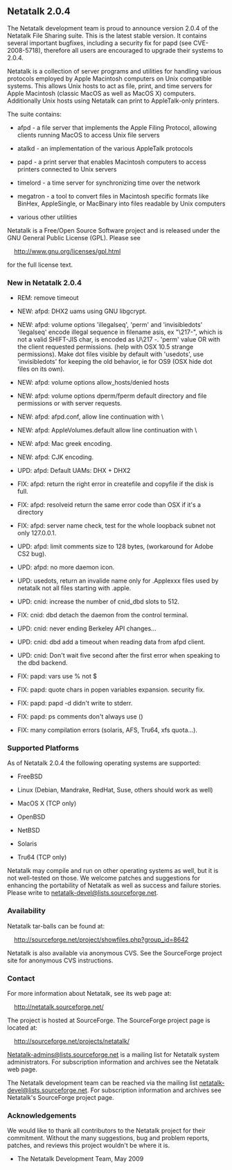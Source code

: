 ## Netatalk 2.0.4

The Netatalk development team is proud to announce version 2.0.4 of the
Netatalk File Sharing suite. This is the latest stable version. It
contains several important bugfixes, including a security fix for papd
(see CVE-2008-5718), therefore all users are encouraged to upgrade their
systems to 2.0.4.

Netatalk is a collection of server programs and utilities for handling
various protocols employed by Apple Macintosh computers on Unix
compatible systems. This allows Unix hosts to act as file, print, and
time servers for Apple Macintosh (classic MacOS as well as MacOS X)
computers. Additionally Unix hosts using Netatalk can print to
AppleTalk-only printers.

The suite contains:

- afpd - a file server that implements the Apple Filing Protocol,
  allowing clients running MacOS to access Unix file servers

- atalkd - an implementation of the various AppleTalk protocols

- papd - a print server that enables Macintosh computers to access
  printers connected to Unix servers

- timelord - a time server for synchronizing time over the network

- megatron - a tool to convert files in Macintosh specific formats like
  BinHex, AppleSingle, or MacBinary into files readable by Unix
  computers

- various other utilities

Netatalk is a Free/Open Source Software project and is released under
the GNU General Public License (GPL). Please see

    <http://www.gnu.org/licenses/gpl.html>

for the full license text.

### New in Netatalk 2.0.4

- REM: remove timeout

- NEW: afpd: DHX2 uams using GNU libgcrypt.

- NEW: afpd: volume options 'illegalseq', 'perm' and 'invisibledots'
  'ilegalseq' encode illegal sequence in filename asis, ex "\217-",
  which is not a valid SHIFT-JIS char, is encoded as U\217 -. 'perm'
  value OR with the client requested permissions. (help with OSX 10.5
  strange permissions). Make dot files visible by default with
  'usedots', use 'invisibledots' for keeping the old behavior, ie for
  OS9 (OSX hide dot files on its own).

- NEW: afpd: volume options allow_hosts/denied hosts

- NEW: afpd: volume options dperm/fperm default directory and file
  permissions or with server requests.

- NEW: afpd: afpd.conf, allow line continuation with \\

- NEW: afpd: AppleVolumes.default allow line continuation with \\

- NEW: afpd: Mac greek encoding.

- NEW: afpd: CJK encoding.

- UPD: afpd: Default UAMs: DHX + DHX2

- FIX: afpd: return the right error in createfile and copyfile if the
  disk is full.

- FIX: afpd: resolveid return the same error code than OSX if it's a
  directory

- FIX: afpd: server name check, test for the whole loopback subnet not
  only 127.0.0.1.

- UPD: afpd: limit comments size to 128 bytes, (workaround for Adobe CS2
  bug).

- UPD: afpd: no more daemon icon.

- UPD: usedots, return an invalide name only for .Applexxx files used by
  netatalk not all files starting with .apple.

- UPD: cnid: increase the number of cnid_dbd slots to 512.

- FIX: cnid: dbd detach the daemon from the control terminal.

- UPD: cnid: never ending Berkeley API changes…

- UPD: cnid: dbd add a timeout when reading data from afpd client.

- UPD: cnid: Don't wait five second after the first error when speaking
  to the dbd backend.

- FIX: papd: vars use % not $

- FIX: papd: quote chars in popen variables expansion. security fix.

- FIX: papd: papd -d didn't write to stderr.

- FIX: papd: ps comments don't always use ()

- FIX: many compilation errors (solaris, AFS, Tru64, xfs quota…).


### Supported Platforms

As of Netatalk 2.0.4 the following operating systems are supported:

- FreeBSD

- Linux (Debian, Mandrake, RedHat, Suse, others should work as well)

- MacOS X (TCP only)

- OpenBSD

- NetBSD

- Solaris

- Tru64 (TCP only)

Netatalk may compile and run on other operating systems as well, but it
is not well-tested on those. We welcome patches and suggestions for
enhancing the portability of Netatalk as well as success and failure
stories. Please write to netatalk-devel@lists.sourceforge.net.


### Availability

Netatalk tar-balls can be found at:

    <http://sourceforge.net/project/showfiles.php?group_id=8642>

Netatalk is also available via anonymous CVS. See the SourceForge
project site for anonymous CVS instructions.


### Contact

For more information about Netatalk, see its web page at:

    <http://netatalk.sourceforge.net/>

The project is hosted at SourceForge. The SourceForge project page is
located at:

    <http://sourceforge.net/projects/netatalk/>

Netatalk-admins@lists.sourceforge.net is a mailing list for Netatalk
system administrators. For subscription information and archives see the
Netatalk web page.

The Netatalk development team can be reached via the mailing list
netatalk-devel@lists.sourceforge.net. For subscription information and
archives see Netatalk's SourceForge project page.


### Acknowledgements

We would like to thank all contributors to the Netatalk project for
their commitment. Without the many suggestions, bug and problem reports,
patches, and reviews this project wouldn't be where it is.

- The Netatalk Development Team, May 2009
